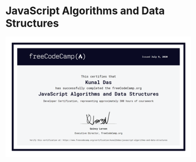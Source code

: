 # JavaScript Algorithms and Data Structures
 ![alt text](https://raw.githubusercontent.com/kunal26das/JavaScript-Algorithms-and-Data-Structures/master/JavaScript%20Algorithms%20and%20Data%20Structures.png)
